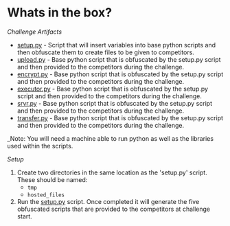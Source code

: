 
# Whats in the box?

_Challenge Artifacts_

- [setup.py](./setup.py) - Script that will insert variables into base python scripts and then obfuscate them to create files to be given to competitors. 
- [upload.py](./scripts/upload.py) - Base python script that is obfuscated by the setup.py script and then provided to the competitors during the challenge.
- [encrypt.py](./scripts/encrypt.py) - Base python script that is obfuscated by the setup.py script and then provided to the competitors during the challenge.
- [executor.py](./scripts/executor.py) - Base python script that is obfuscated by the setup.py script and then provided to the competitors during the challenge.
- [srvr.py](./scripts/srvr.py) - Base python script that is obfuscated by the setup.py script and then provided to the competitors during the challenge.
- [transfer.py](./scripts/transfer.py) - Base python script that is obfuscated by the setup.py script and then provided to the competitors during the challenge.

_Note: You will need a machine able to run python as well as the libraries used within the scripts.


_Setup_

1. Create two directories in the same location as the 'setup.py' script. These should be named:
    - `tmp`
    - `hosted_files`
2. Run the [setup.py](./setup.py) script. Once completed it will generate the five obfuscated scripts that are provided to the competitors at challenge start. 
